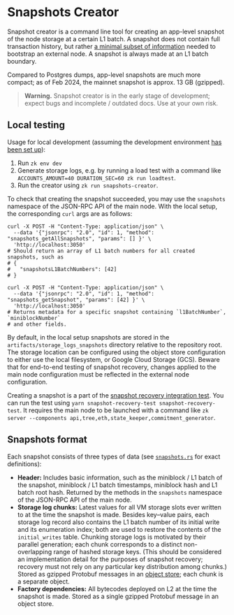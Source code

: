 # Snapshots Creator

Snapshot creator is a command line tool for creating an app-level snapshot of the node storage at a certain L1 batch. A
snapshot does not contain full transaction history, but rather [a minimal subset of information](#snapshots-format)
needed to bootstrap an external node. A snapshot is always made at an L1 batch boundary.

Compared to Postgres dumps, app-level snapshots are much more compact; as of Feb 2024, the mainnet snapshot is approx.
13 GB (gzipped).

> **Warning.** Snapshot creator is in the early stage of development; expect bugs and incomplete / outdated docs. Use at
> your own risk.

## Local testing

Usage for local development (assuming the development environment [has been set up](../../../docs/guides/setup-dev.md)):

1. Run `zk env dev`
2. Generate storage logs, e.g. by running a load test with a command like
   `ACCOUNTS_AMOUNT=40 DURATION_SEC=60 zk run loadtest`.
3. Run the creator using `zk run snapshots-creator`.

To check that creating the snapshot succeeded, you may use the `snapshots` namespace of the JSON-RPC API of the main
node. With the local setup, the corresponding `curl` args are as follows:

```shell
curl -X POST -H "Content-Type: application/json" \
  --data '{"jsonrpc": "2.0", "id": 1, "method": "snapshots_getAllSnapshots", "params": [] }' \
  'http://localhost:3050'
# Should return an array of L1 batch numbers for all created snapshots, such as
# {
#   "snapshotsL1BatchNumbers": [42]
# }

curl -X POST -H "Content-Type: application/json" \
  --data '{"jsonrpc": "2.0", "id": 1, "method": "snapshots_getSnapshot", "params": [42] }' \
  'http://localhost:3050'
# Returns metadata for a specific snapshot containing `l1BatchNumber`, `miniblockNumber`
# and other fields.
```

By default, in the local setup snapshots are stored in the `artifacts/storage_logs_snapshots` directory relative to the
repository root. The storage location can be configured using the object store configuration to either use the local
filesystem, or Google Cloud Storage (GCS). Beware that for end-to-end testing of snapshot recovery, changes applied to
the main node configuration must be reflected in the external node configuration.

Creating a snapshot is a part of the [snapshot recovery integration test]. You can run the test using
`yarn snapshot-recovery-test snapshot-recovery-test`. It requires the main node to be launched with a command like
`zk server --components api,tree,eth,state_keeper,commitment_generator`.

## Snapshots format

Each snapshot consists of three types of data (see [`snapshots.rs`] for exact definitions):

- **Header:** Includes basic information, such as the miniblock / L1 batch of the snapshot, miniblock / L1 batch
  timestamps, miniblock hash and L1 batch root hash. Returned by the methods in the `snapshots` namespace of the
  JSON-RPC API of the main node.
- **Storage log chunks:** Latest values for all VM storage slots ever written to at the time the snapshot is made.
  Besides key–value pairs, each storage log record also contains the L1 batch number of its initial write and its
  enumeration index; both are used to restore the contents of the `initial_writes` table. Chunking storage logs is
  motivated by their parallel generation; each chunk corresponds to a distinct non-overlapping range of hashed storage
  keys. (This should be considered an implementation detail for the purposes of snapshot recovery; recovery must not
  rely on any particular key distribution among chunks.) Stored as gzipped Protobuf messages in an [object store]; each
  chunk is a separate object.
- **Factory dependencies:** All bytecodes deployed on L2 at the time the snapshot is made. Stored as a single gzipped
  Protobuf message in an object store.

[`snapshots.rs`]: ../../lib/types/src/snapshots.rs
[object store]: ../../lib/object_store
[snapshot recovery integration test]: ../../tests/snapshot-recovery-test/tests/snapshot-recovery.test.ts
